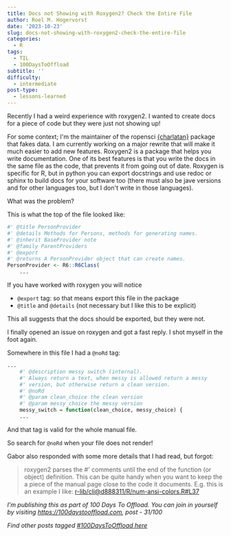 ```yaml
---
title: Docs not Showing with Roxygen2? Check the Entire File
author: Roel M. Hogervorst
date: '2023-10-23'
slug: docs-not-showing-with-roxygen2-check-the-entire-file
categories:
  - R
tags:
  - TIL
  - 100DaysToOffload
subtitle: ''
difficulty:
  - intermediate
post-type:
  - lessons-learned
---
```

Recently I had a weird experience with roxygen2. I wanted to create docs for a
piece of code but they were just not showing up!

For some context; I'm the maintainer of the ropensci [{charlatan}](https://github.com/ropensci/charlatan) package that fakes data. 
I am currently working on a major rewrite that will make it much easier to add new
features. Roxygen2 is a package that helps you write documentation. One of its
best features is that you write the docs in the same file as the code, that 
prevents it from going out of date. 
Roxygen is specific for R, but in python you can export docstrings and use
redoc or sphinx to build docs for your software too (there must also be 
jave versions and for other languages too, but I don't write in those languages).


What was the problem?

This is what the top of the file looked like:

```r
#' @title PersonProvider
#' @details Methods for Persons, methods for generating names.
#' @inherit BaseProvider note
#' @family ParentProviders
#' @export
#' @returns A PersonProvider object that can create names. 
PersonProvider <- R6::R6Class(
	...
```
If you have worked with roxygen you will notice
- `@export` tag: so that means export this file in the package
- `@title` and `@details` (not necessary but I like this to be explicit)

This all suggests that the docs should be exported, but they were not.

I finally opened an issue on roxygen and got a fast reply.
I shot myself in the foot again.


Somewhere in this file I had a `@noRd` tag:

```r
...
    #' @description messy switch (internal).
    #' Always return a text, when messy is allowed return a messy
    #' version, but otherwise return a clean version.
    #' @noRd
    #' @param clean_choice the clean version
    #' @param messy_choice the messy version
    messy_switch = function(clean_choice, messy_choice) {
    ...
```

And that tag is valid for the whole manual file. 

So search for `@noRd` when your file does not render!


Gabor also responded with some more details that I had read, but forgot:

> roxygen2 parses the #' comments until the end of the function (or object) definition. This can be quite handy when you want to keep the a piece of the manual page close to the code it documents. E.g. this is an example I like: [r-lib/cli@d888311/R/num-ansi-colors.R#L37](https://github.com/r-lib/cli/blob/d8883112a8060c1f011cccc9147dd35db03bb9c6/R/num-ansi-colors.R#L37)


*I’m publishing this as part of 100 Days To Offload. You can join in yourself by visiting https://100daystooffload.com, post - 31/100*

*Find other posts tagged  [#100DaysToOffload here](https://notes.rmhogervorst.nl/tags/100DaysToOffload/)*
